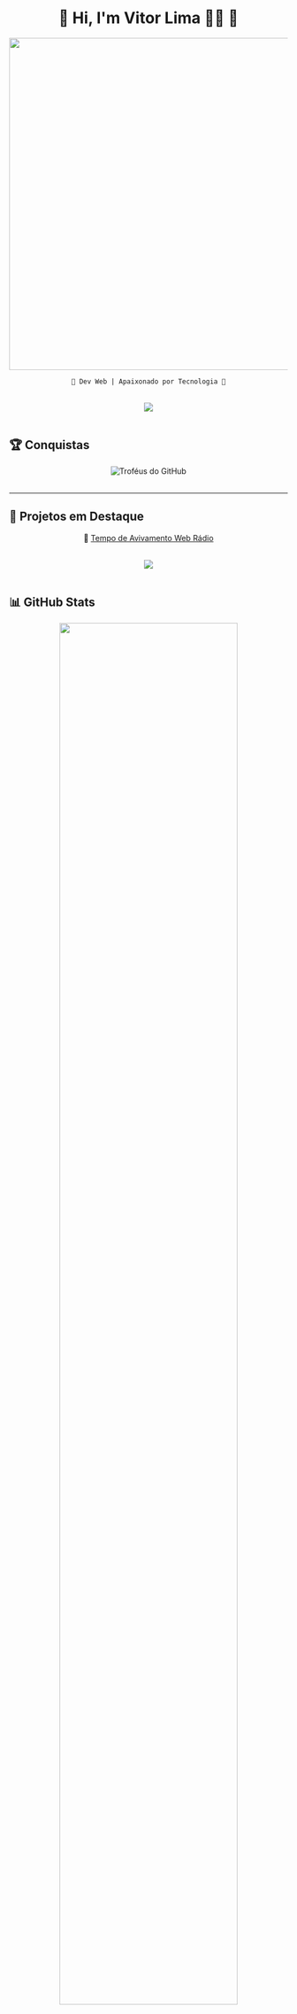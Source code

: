 <div align="center">

# 👾 Hi, I'm Vitor Lima 🍋‍🟩 👾

<img src="https://media.giphy.com/media/3o7abldj0b3rxrZUxW/giphy.gif" width="600" />

<br />

<code>👾 Dev Web | Apaixonado por Tecnologia 👾</code>

</div>

<br />

<div align="center">
  <img src="https://readme-typing-svg.herokuapp.com?font=Orbitron&color=00F7FF&size=28&center=true&vCenter=true&width=1000&lines=💻+Dev+Web+e+Apaixonado+por+Tecnologia;👁️+Ciberpunk+%7C+Futuro+Digital+%7C+Código+na+veia;🚀+Em+constante+evolução...+bora+codar!" />
</div>

<br />

## 🏆 Conquistas

<div align="center">
  <img 
    src="https://github-profile-trophy.vercel.app/?username=victorlima-legendary&theme=tokyonight&no-frame=true&column=4&margin-w=20&margin-h=20"
    alt="Troféus do GitHub"
  />
</div>

<br />

---

## 🚀 Projetos em Destaque

<div align="center">

🔮 [Tempo de Avivamento Web Rádio](https://victorlima-legendary.github.io/TEMPO_DE_AVIVAMENTO_WEB_RADIO/)

</div>

<br />

<div align="center">
<img src="https://capsule-render.vercel.app/api?type=rect&color=00f7ff&height=2"/>
</div>

<br />

## 📊 GitHub Stats

<div align="center">

<img width="80%" src="https://github-readme-stats.vercel.app/api?username=victorlima-legendary&show_icons=true&theme=tokyonight" /> <br/><br/>
<img width="80%" src="https://github-readme-streak-stats-eight.vercel.app/?user=victorlima-legendary&theme=tokyonight" /> 

</div>

<br />

<div align="center">
<img src="https://capsule-render.vercel.app/api?type=rect&color=00f7ff&height=2"/>
</div>

<br />

## 💬 Hacker Quote do Dia

> “Os fracos se vingam. Os fortes perdoam. Os inteligentes... compilam.” – Glitch Prophet

<br />

<div align="center">
<img src="https://media.giphy.com/media/XA3cXYtGs7d7K/giphy.gif" width="300" />
</div>

---

<!-- 📫 Contato e Redes Sociais (opcional para adicionar depois) -->

